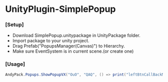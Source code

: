# UnityPlugin-SimplePopup
### [Setup]
- Download SimplePopup.unitypackage in UnityPackage folder.
- Import package to your unity project.
- Drag Prefab("PopupsManager(Canvas)") to Hierarchy.
- Make sure EventSystem is in current scene.(or create one)

### [Usage]
```csharp
AndyPack.Popups.ShowPopupVX("OuO", "QAQ", () => print("leftBtnCallBackMsg"), () => print("rightBtnCallBackMsg"));
```
